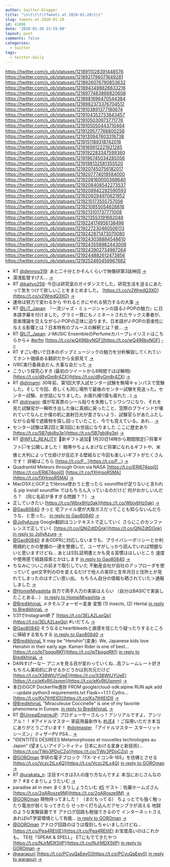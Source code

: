 ```yaml
---
author: twitter-blogger
title: "\n\t\t\t\tTweets at 2020-01-20\t\t"
slug: tweets-at-2020-01-20
id: 41806
date: '2020-01-20 23:59:00'
layout: post
comments: false
categories:
  - twitter
tags:
  - twitter-daily
---
```


https://twitter.com/o_ob/statuses/1218911028391448576 https://twitter.com/o_ob/statuses/1218921796071649281 https://twitter.com/o_ob/statuses/1218926076790853632 https://twitter.com/o_ob/statuses/1218943498826633216 https://twitter.com/o_ob/statuses/1218977483866820608 https://twitter.com/o_ob/statuses/1218981696470544384 https://twitter.com/o_ob/statuses/1218982373376704512 https://twitter.com/o_ob/statuses/1219103891377180674 https://twitter.com/o_ob/statuses/1219104352733843457 https://twitter.com/o_ob/statuses/1219105030973771776 https://twitter.com/o_ob/statuses/1219105050443710464 https://twitter.com/o_ob/statuses/1219129577768800256 https://twitter.com/o_ob/statuses/1219130947603316738 https://twitter.com/o_ob/statuses/1219151189318742016 https://twitter.com/o_ob/statuses/1219169912221921285 https://twitter.com/o_ob/statuses/1219192283347599360 https://twitter.com/o_ob/statuses/1219196745034285056 https://twitter.com/o_ob/statuses/1219198132581355520 https://twitter.com/o_ob/statuses/1219207450756182017 https://twitter.com/o_ob/statuses/1219207774019584000 https://twitter.com/o_ob/statuses/1219208160000368640 https://twitter.com/o_ob/statuses/1219208408542273537 https://twitter.com/o_ob/statuses/1219208942292590593 https://twitter.com/o_ob/statuses/1219209294970621952 https://twitter.com/o_ob/statuses/1219210173555757056 https://twitter.com/o_ob/statuses/1219210855054626816 https://twitter.com/o_ob/statuses/1219213101737771008 https://twitter.com/o_ob/statuses/1219213553191682048 https://twitter.com/o_ob/statuses/1219224174956138496 https://twitter.com/o_ob/statuses/1219227230460506113 https://twitter.com/o_ob/statuses/1219242871473070080 https://twitter.com/o_ob/statuses/1219243038884548610 https://twitter.com/o_ob/statuses/1219243558982443008 https://twitter.com/o_ob/statuses/1219243902734987264 https://twitter.com/o_ob/statuses/1219244882612473856 https://twitter.com/o_ob/statuses/1219252465456967682  

*   RT [@dennou319](https://twitter.com/dennou319): あと二十分とかそんくらいで映像研第3話神回 [->](https://twitter.com/o_ob/statuses/1218911028391448576)
*   湯浅監督すげえ... [->](https://twitter.com/o_ob/statuses/1218921796071649281)
*   RT [@kaityo256](https://twitter.com/kaityo256): 今日は研究室のガイダンスでした。研究生活を送るにあたって気をつけて欲しいことをまとめました。 [https://t.co/v2WredQ3XO](https://t.co/v2WredQ3XO) [->](https://twitter.com/o_ob/statuses/1218926076790853632)
*   運命は努力で変わるから やれるときにやれる努力するの大事 [->](https://twitter.com/o_ob/statuses/1218943498826633216)
*   RT [@LiT_Japan](https://twitter.com/LiT_Japan): 『一流ジャズ・ミュージシャンの語るJ-POPの魅力』に日本語字幕を付けました。グラミー賞にもノミネートされたサックス奏者が、音楽理論を交えながらJ-POPの正体に迫ります。日本語がJ-POPの音楽性に与える影響とは？日本特有のブルースの解釈とは？彼… [->](https://twitter.com/o_ob/statuses/1218977483866820608)
*   RT [@LiT_Japan](https://twitter.com/LiT_Japan): J-MUSIC EnsembleのPerfumeカバープレイリストはこちらから↓ [#prfm](https://twitter.com/search?q=%23prfm&src=hash) [https://t.co/wQ496byNGF](https://t.co/wQ496byNGF) [->](https://twitter.com/o_ob/statuses/1218981696470544384)
*   RT すごい勢いで日本のポップミュージックの魅力を分析解説してくれていてホント価値ある翻訳だから全部見て [->](https://twitter.com/o_ob/statuses/1218982373376704512)
*   IVRC実行委員会だん 大事な会だった [->](https://twitter.com/o_ob/statuses/1219103891377180674)
*   こういう探究心すき (最初のツイートから8時間でほぼ解明) [https://t.co/d8yGm8r4ZX](https://t.co/d8yGm8r4ZX) [->](https://twitter.com/o_ob/statuses/1219104352733843457)
*   RT [@drinami](https://twitter.com/drinami): 30年前、第1回大学入試センター試験を駒場キャンパスで受験した。そして今回、奇しくも同じ場所で最後のセンター試験を見送った。センター試験、お世話になりました。お疲れ様!(僕も疲れた…) [->](https://twitter.com/o_ob/statuses/1219105030973771776)
*   RT [@drinami](https://twitter.com/drinami): 僕が写真票のシール貼りを失敗してシワシワになり、それを見た試験官が一瞬吹き出した後に真顔に戻ったこと、窓際のブラインドが壊れていてなんとか僕の机に直射日光が差さないよう、試験官らがあたふたしながら会場で遮蔽物を探し回っていたこと、今でも覚えている。あれ… [->](https://twitter.com/o_ob/statuses/1219105050443710464)
*   センター試験は第2回と第3回にお世話になりました ここに歴史あり [https://t.co/5B7gbj8g3e](https://t.co/5B7gbj8g3e) [->](https://twitter.com/o_ob/statuses/1219129577768800256)
*   RT [@WFLE_REALITY](https://twitter.com/WFLE_REALITY): 🎁新ギフト追加🎁 1月20日14時から期間限定🏳将軍ギフト🏳を公開しました！ 眼帯やちょんまげなど将軍になれるギフトや、米俵と大判によって仕掛けが反応する壁紙など今回も楽しいギフトがたくさんです！ 詳細はこちら [https://t.co/F…](https://t.co/F…) [->](https://twitter.com/o_ob/statuses/1219130947603316738)
*   Quadrantid Meteors through Orion via NASA [https://t.co/ERl674poj0](https://t.co/ERl674poj0) [https://t.co/fXHrpoR5MA](https://t.co/fXHrpoR5MA) [->](https://twitter.com/o_ob/statuses/1219151189318742016)
*   MacOSXとGCP上でlibrosa使おうと思ったら soundflieが足りないと言われる pip install soundfile ではもちろん入っているのだけど 何がおかしいんだろ？ （同じ名前が多すぎる問題？？） [->](https://twitter.com/o_ob/statuses/1219169912221921285)
*   正していきたい [https://t.co/Wbix6Hz0ak](https://t.co/Wbix6Hz0ak) [->](https://twitter.com/o_ob/statuses/1219192283347599360)
*   [@Gao80840](https://twitter.com/Gao80840) きっと 宅ファイル便が大阪ガスだってことも知らないんだろうな、と思った。 [in reply to Gao80840](https://twitter.com/Gao80840/statuses/1219195114741911552) [->](https://twitter.com/o_ob/statuses/1219196745034285056)
*   [@JollyAzure](https://twitter.com/JollyAzure) Google翻訳はコンテキストで正していく さらにこのカンファレンスで正していく [https://t.co/QNjZdtDGnk](https://t.co/QNjZdtDGnk) [in reply to JollyAzure](https://twitter.com/JollyAzure/statuses/1219197200942563328) [->](https://twitter.com/o_ob/statuses/1219198132581355520)
*   [@Gao80840](https://twitter.com/Gao80840) まあGDPRに対応しないまでも、プライバシーポリシーとか利用規約とかの整備の一連を整備して、ユーザがしっかり読んでいれば問題ないと思いますけどね… あとはSSL証明書とかも見る習慣はほしいところ 速度や使用感で経路探索とかはします [in reply to Gao80840](https://twitter.com/Gao80840/statuses/1219197622860181504) [->](https://twitter.com/o_ob/statuses/1219207450756182017)
*   ちなみについこの前まで取引していた 不動産会社が自社のアップローダを使っていて get文字列のIDを変えるだけで他人の実印と生年月日と住所とが見れてしまったのはすごい思い出。 もちろん自分の情報も晒されていた＞通報しました [->](https://twitter.com/o_ob/statuses/1219207774019584000)
*   [@HomeiMiyashita](https://twitter.com/HomeiMiyashita) 自力で両手入力の実装はえらい （自分はBASICで実装したことある…） [in reply to HomeiMiyashita](https://twitter.com/HomeiMiyashita/statuses/1219207564182704129) [->](https://twitter.com/o_ob/statuses/1219208160000368640)
*   [@BredikhinaL](https://twitter.com/BredikhinaL) メタモルフォーゼ＝変身 変態 (1) insects, (2) Hentai [in reply to BredikhinaL](https://twitter.com/BredikhinaL/statuses/1219208081118285824) [->](https://twitter.com/o_ob/statuses/1219208408542273537)
*   1/31でInstagram終了 [https://t.co/3ELA2LaxQp](https://t.co/3ELA2LaxQp) #いだてん [->](https://twitter.com/o_ob/statuses/1219208942292590593)
*   [@Gao80840](https://twitter.com/Gao80840) そうなるとheartbleedsと直感を信じたり疑ったりするところに帰結する気もする [in reply to Gao80840](https://twitter.com/Gao80840/statuses/1219208577237180417) [->](https://twitter.com/o_ob/statuses/1219209294970621952)
*   [@BredikhinaL](https://twitter.com/BredikhinaL) It may be "Henshin"(変身). We, Japanese kids love Henshin in their early age. Kamen Rider is one of best… [https://t.co/lpTbqgqRKf](https://t.co/lpTbqgqRKf) [in reply to BredikhinaL](https://twitter.com/BredikhinaL/statuses/1219209249672351744) [->](https://twitter.com/o_ob/statuses/1219210173555757056)
*   DAINすげーなー アニメを見る目が変わっていくね…高フレームレート好き もちろん美術的に許せるかどうかは別次元だけど [https://t.co/X38WtUYUeE](https://t.co/X38WtUYUeE) [https://t.co/eKvRtUismm](https://t.co/eKvRtUismm) [->](https://twitter.com/o_ob/statuses/1219210855054626816)
*   本日のGCP Dockerfile進捗 FROM google/cloud-sdk:alpine RUN apk add --update python3 requirements.txt Flask==1.1.1 Cytho… [https://t.co/Ks7tHtEtDI](https://t.co/Ks7tHtEtDI) [->](https://twitter.com/o_ob/statuses/1219213101737771008)
*   [@BredikhinaL](https://twitter.com/BredikhinaL) "Miraculeuse Coccinelle" is one of my favorite phenomena in Europe. [in reply to BredikhinaL](https://twitter.com/BredikhinaL/statuses/1219211923604021248) [->](https://twitter.com/o_ob/statuses/1219213553191682048)
*   RT [@UnrealEngineJP](https://twitter.com/UnrealEngineJP): プロデューサーさんっ！アンリアルですよ、アンリアル！！ #アイドルマスター 家庭用最新作も [#UE4](https://twitter.com/search?q=%23UE4&src=hash) ！ご採用いただき本当にありがとうございます！ [#idolmaster](https://twitter.com/search?q=%23idolmaster&src=hash) 「アイドルマスター スターリットシーズン」ティザーPV PS4… [->](https://twitter.com/o_ob/statuses/1219224174956138496)
*   "IDENTITÉS DÉSIRÉES Métamorphoses et nouvelles technologies au Japon" (望ましいアイデンティティ 日本における変身と新技術)… [https://t.co/TWo3PDoCZq](https://t.co/TWo3PDoCZq) [->](https://twitter.com/o_ob/statuses/1219227230460506113)
*   [@GOROman](https://twitter.com/GOROman) 学研の電子ブロック「FX-マイコンR-165」を彷彿とさせる [https://t.co/Vczc2tLx4Q](https://t.co/Vczc2tLx4Q) [in reply to GOROman](https://twitter.com/GOROman/statuses/1219235885637492736) [->](https://twitter.com/o_ob/statuses/1219242871473070080)
*   RT [@urakata_n](https://twitter.com/urakata_n): 注目すべきは3人の座り方なんですよ 本当におじさんなのか？ #まぐまりしょうたいむ [->](https://twitter.com/o_ob/statuses/1219243038884548610)
*   paradise all in men まぐまりしょうたいむ [#5](https://twitter.com/search?q=%235&src=hash) ゲスト：佐藤ホームズさん [https://t.co/2gARosze9M](https://t.co/2gARosze9M) [->](https://twitter.com/o_ob/statuses/1219243558982443008)
*   [@GOROman](https://twitter.com/GOROman) 現物持ってました！ （まだもってる） ちょっとでも強く触ったり電池が弱くなってきたら せっかく打ち込んだアセンブラが消える 地獄のような実験装置です アナログ回路も勉強できるので インターネットさえあればIoT学習環境として有能… [in reply to GOROman](https://twitter.com/GOROman/statuses/1219243013173497857) [->](https://twitter.com/o_ob/statuses/1219243902734987264)
*   [@GOROman](https://twitter.com/GOROman) アナログ回路のほうは復刻しちゃいましたけどね… [https://t.co/Pea4REtiIE](https://t.co/Pea4REtiIE) お宝度高いのはこれかも。 TE社「SPEAK & SPELL」 ETにもでてきたやつ [https://t.co/NJrMDX5tlP](https://t.co/NJrMDX5tlP) [in reply to GOROman](https://twitter.com/GOROman/statuses/1219244290087407616) [->](https://twitter.com/o_ob/statuses/1219244882612473856)
*   [@warapuri](https://twitter.com/warapuri) [https://t.co/PCyuQaEev0](https://t.co/PCyuQaEev0) [in reply to warapuri](https://twitter.com/warapuri/statuses/1219235905799458816) [->](https://twitter.com/o_ob/statuses/1219252465456967682)